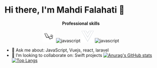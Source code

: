 
<h1>Hi there, I'm Mahdi Falahati 👋</h1>

<p align="center"> 
 <strong>
  Professional skills
  </strong>
</p>

<p align="center"> 
  <img src="https://raw.githubusercontent.com/vorillaz/devicons/master/!SVG/laravel.svg" alt="swift" width="40" height="40" />
  <img src="https://raw.githubusercontent.com/vorillaz/devicons/master/!SVG/javascript_1.svg" alt="javascript" width="40" height="40" />
  <img src="https://raw.githubusercontent.com/devicons/devicon/master/icons/vuejs/vuejs-line.svg" alt="javascript" width="40" height="40" />
  <img src="https://raw.githubusercontent.com/vorillaz/devicons/master/!SVG/react.svg" alt="javascript" width="40" height="40" />
</p>

- 💬 Ask me about: JavaScript, Vuejs, react, laravel
- 👯 I’m looking to collaborate on: Swift projects
[![Anurag's GitHub stats](https://github-readme-stats.vercel.app/api?username=mahdi4k&show_icons=true&theme=tokyonight)](https://github.com/anuraghazra/github-readme-stats)
[![Top Langs](https://github-readme-stats.vercel.app/api/top-langs/?username=mahdi4k&theme=tokyonight)](https://github.com/anuraghazra/github-readme-stats)

